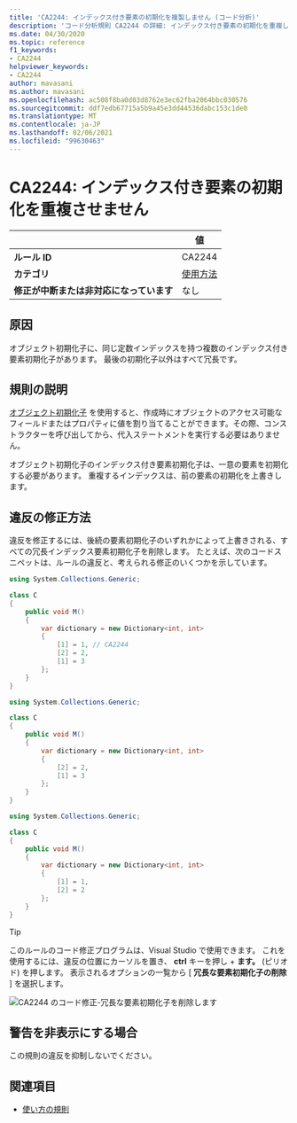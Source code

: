 ```yaml
---
title: 'CA2244: インデックス付き要素の初期化を複製しません (コード分析)'
description: 'コード分析規則 CA2244 の詳細: インデックス付き要素の初期化を重複しないようにする'
ms.date: 04/30/2020
ms.topic: reference
f1_keywords:
- CA2244
helpviewer_keywords:
- CA2244
author: mavasani
ms.author: mavasani
ms.openlocfilehash: ac508f8ba0d03d8762e3ec62fba2064bbc030576
ms.sourcegitcommit: ddf7edb67715a5b9a45e3dd44536dabc153c1de0
ms.translationtype: MT
ms.contentlocale: ja-JP
ms.lasthandoff: 02/06/2021
ms.locfileid: "99630463"
---
```

# <a name="ca2244-do-not-duplicate-indexed-element-initializations"></a>CA2244: インデックス付き要素の初期化を重複させません

| | 値 |
|-|-|
| **ルール ID** |CA2244|
| **カテゴリ** |[使用方法](usage-warnings.md)|
| **修正が中断または非対応になっています** |なし|

## <a name="cause"></a>原因

オブジェクト初期化子に、同じ定数インデックスを持つ複数のインデックス付き要素初期化子があります。 最後の初期化子以外はすべて冗長です。

## <a name="rule-description"></a>規則の説明

[オブジェクト初期化子](../../../csharp/programming-guide/classes-and-structs/object-and-collection-initializers.md#object-initializers) を使用すると、作成時にオブジェクトのアクセス可能なフィールドまたはプロパティに値を割り当てることができます。その際、コンストラクターを呼び出してから、代入ステートメントを実行する必要はありません。

オブジェクト初期化子のインデックス付き要素初期化子は、一意の要素を初期化する必要があります。 重複するインデックスは、前の要素の初期化を上書きします。

## <a name="how-to-fix-violations"></a>違反の修正方法

違反を修正するには、後続の要素初期化子のいずれかによって上書きされる、すべての冗長インデックス要素初期化子を削除します。 たとえば、次のコードスニペットは、ルールの違反と、考えられる修正のいくつかを示しています。

```csharp
using System.Collections.Generic;

class C
{
    public void M()
    {
        var dictionary = new Dictionary<int, int>
        {
            [1] = 1, // CA2244
            [2] = 2,
            [1] = 3
        };
    }
}
```

```csharp
using System.Collections.Generic;

class C
{
    public void M()
    {
        var dictionary = new Dictionary<int, int>
        {
            [2] = 2,
            [1] = 3
        };
    }
}
```

```csharp
using System.Collections.Generic;

class C
{
    public void M()
    {
        var dictionary = new Dictionary<int, int>
        {
            [1] = 1,
            [2] = 2
        };
    }
}
```

> [!TIP]
> このルールのコード修正プログラムは、Visual Studio で使用できます。 これを使用するには、違反の位置にカーソルを置き、 **ctrl** キーを押し + **ます。** (ピリオド) を押します。 表示されるオプションの一覧から [ **冗長な要素初期化子の削除** ] を選択します。
>
> ![CA2244 のコード修正-冗長な要素初期化子を削除します](media/ca2244-codefix.png)

## <a name="when-to-suppress-warnings"></a>警告を非表示にする場合

この規則の違反を抑制しないでください。

## <a name="see-also"></a>関連項目

- [使い方の規則](usage-warnings.md)
